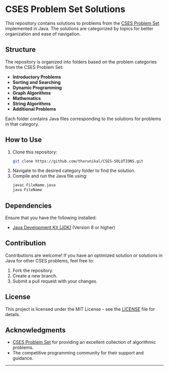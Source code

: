 # CSES Problem Set Solutions

This repository contains solutions to problems from the [CSES Problem Set](https://cses.fi/problemset/) implemented in Java. The solutions are categorized by topics for better organization and ease of navigation.

## Structure
The repository is organized into folders based on the problem categories from the CSES Problem Set:

- **Introductory Problems**
- **Sorting and Searching**
- **Dynamic Programming**
- **Graph Algorithms**
- **Mathematics**
- **String Algorithms**
- **Additional Problems**

Each folder contains Java files corresponding to the solutions for problems in that category.


## How to Use
1. Clone this repository:
   ```bash
   git clone https://github.com/tharunikal/CSES-SOLUTIONS.git
   ```
2. Navigate to the desired category folder to find the solution.
3. Compile and run the Java file using:
   ```bash
   javac FileName.java
   java FileName
   ```

## Dependencies
Ensure that you have the following installed:
- [Java Development Kit (JDK)](https://www.oracle.com/java/technologies/javase-jdk11-downloads.html) (Version 8 or higher)

## Contribution
Contributions are welcome! If you have an optimized solution or solutions in Java for other CSES problems, feel free to:
1. Fork the repository.
2. Create a new branch.
3. Submit a pull request with your changes.

## License
This project is licensed under the MIT License - see the [LICENSE](LICENSE) file for details.

## Acknowledgments
- [CSES Problem Set](https://cses.fi/problemset/) for providing an excellent collection of algorithmic problems.
- The competitive programming community for their support and guidance.

---

